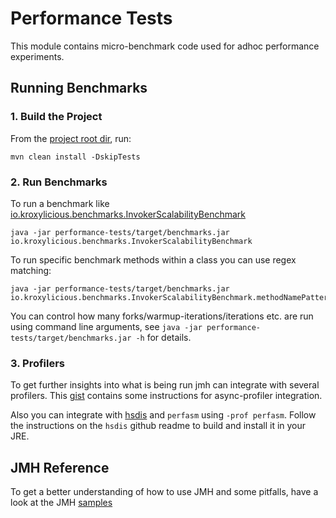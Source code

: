 # Performance Tests

This module contains micro-benchmark code used for adhoc performance experiments.

## Running Benchmarks

### 1. Build the Project

From the [project root dir](..), run:

```shell
mvn clean install -DskipTests
```

### 2. Run Benchmarks

To run a benchmark like [io.kroxylicious.benchmarks.InvokerScalabilityBenchmark](src/main/java/io/kroxylicious/benchmarks/InvokerScalabilityBenchmark.java)
```shell
java -jar performance-tests/target/benchmarks.jar io.kroxylicious.benchmarks.InvokerScalabilityBenchmark
```

To run specific benchmark methods within a class you can use regex matching:
```shell
java -jar performance-tests/target/benchmarks.jar io.kroxylicious.benchmarks.InvokerScalabilityBenchmark.methodNamePattern
```

You can control how many forks/warmup-iterations/iterations etc. are run using command line arguments, see 
`java -jar performance-tests/target/benchmarks.jar -h` for details.

### 3. Profilers

To get further insights into what is being run jmh can integrate with several profilers. This [gist](https://gist.github.com/markrmiller/a04f5c734fad879f688123bc312c21af#file-jmh-profilers-md)
contains some instructions for async-profiler integration.

Also you can integrate with [hsdis](https://github.com/liuzhengyang/hsdis) and `perfasm` using `-prof perfasm`. Follow the instructions on the `hsdis` github readme to build and install it in your JRE.

## JMH Reference

To get a better understanding of how to use JMH and some pitfalls, have a look at the JMH [samples](https://github.com/openjdk/jmh/tree/master/jmh-samples/src/main/java/org/openjdk/jmh/samples)

